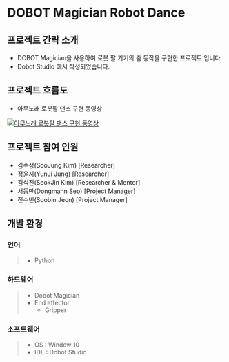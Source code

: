 # DOBOT Magician Robot Dance

## 프로젝트 간략 소개
* DOBOT Magician을 사용하여 로봇 팔 기기의 춤 동작을 구현한 프로젝트 입니다.
* Dobot Studio 에서 작성되었습니다.

## 프로젝트 흐름도
* 아무노래 로봇팔 댄스 구현 동영상

[![아무노래 로봇팔 댄스 구현 동영상](https://img.youtube.com/vi/ifb2Qp-san8/0.jpg)](https://youtu.be/ifb2Qp-san8)
## 프로젝트 참여 인원
* 김수정(SooJung Kim) [Researcher]
* 정윤지(YunJi Jung) [Researcher]
* 김석진(SeokJin Kim) [Researcher & Mentor]
* 서동만(Dongmahn Seo) [Project Manager]
* 전수빈(Soobin Jeon) [Project Manager]

## 개발 환경
### 언어
>* Python
### 하드웨어
>* Dobot Magician
>  * End effector
>    * Gripper
### 소프트웨어
>* OS : Window 10
>* IDE : Dobot Studio
